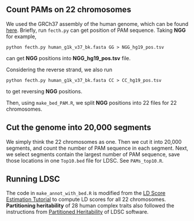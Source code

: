 

## Count PAMs on 22 chromosomes

We used the GRCh37 assembly of the human genome, which can be found [here](). 
Briefly, run `fecth.py` can get position of PAM sequence. 
Taking **NGG** for example, 
``` 
python fecth.py human_g1k_v37_bk.fasta GG > NGG_hg19_pos.tsv
```
can get **NGG** positions into **NGG_hg19_pos.tsv** file.

Considering the reverse strand, we also run 
```
python fecth.py human_g1k_v37_bk.fasta CC > CC_hg19_pos.tsv
``` 
to get reversing **NGG** positions.

Then, using `make_bed_PAM.R`, we split **NGG** positions into 22 files for 22 chromosomes.

## Cut the genome into 20,000 segments
We simply think the 22 chromosomes as one. Then we cut it into 20,000 segments, and count the number of PAM sequence in each segment. Next, we select segments contain the largest number of PAM sequence, save those locations in one `Top10.bed` file for LDSC. 
See `PAMs_top10.R`.


## Running LDSC
The code in `make_annot_with_bed.R` is modified from the [LD Score Estimation Tutorial](https://github.com/bulik/ldsc/wiki/LD-Score-Estimation-Tutorial) to compute LD scores for all 22 chromosomes.
**Partitioning heritability** of 28 human complex traits also followed the instructions from [Partitioned Heritability](https://github.com/bulik/ldsc/wiki/Partitioned-Heritability) of LDSC software.










